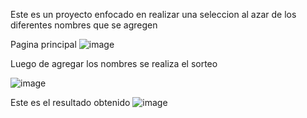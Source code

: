 Este es un proyecto enfocado en realizar una seleccion al azar de los diferentes nombres que se agregen

Pagina principal
![image](https://github.com/user-attachments/assets/0ad3fad1-d33e-4b51-9064-5a0229aa2786)

Luego de agregar los nombres se realiza el sorteo

![image](https://github.com/user-attachments/assets/274eb739-cfc8-420d-a11b-d8dbd7ef386a)

Este es el resultado obtenido
![image](https://github.com/user-attachments/assets/2560b40b-83bc-4d33-ac27-4c1e5d811ff2)
